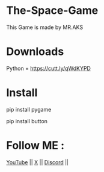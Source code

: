 # The-Space-Game
This Game is made by MR.AKS

# Downloads 
Python = https://cutt.ly/qWdKYPD

# Install

pip install pygame

pip install button
  
# Follow ME :
  [YouTube](https://www.youtube.com/@mr_aks_05) || 
  [X](https://x.com/MRAKS92237275) ||
  [Discord](https://discord.gg/dMQ7zKwKCf) ||

